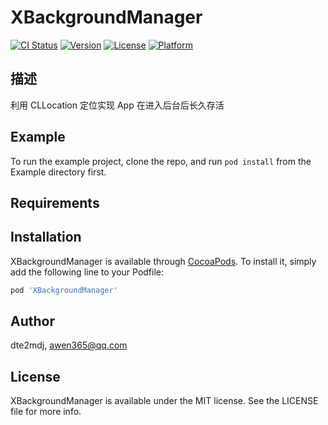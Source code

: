 # XBackgroundManager

[![CI Status](https://img.shields.io/travis/dte2mdj/XBackgroundManager.svg?style=flat)](https://travis-ci.org/dte2mdj/XBackgroundManager)
[![Version](https://img.shields.io/cocoapods/v/XBackgroundManager.svg?style=flat)](https://cocoapods.org/pods/XBackgroundManager)
[![License](https://img.shields.io/cocoapods/l/XBackgroundManager.svg?style=flat)](https://cocoapods.org/pods/XBackgroundManager)
[![Platform](https://img.shields.io/cocoapods/p/XBackgroundManager.svg?style=flat)](https://cocoapods.org/pods/XBackgroundManager)

## 描述
利用 CLLocation 定位实现 App 在进入后台后长久存活

## Example

To run the example project, clone the repo, and run `pod install` from the Example directory first.

## Requirements

## Installation

XBackgroundManager is available through [CocoaPods](https://cocoapods.org). To install
it, simply add the following line to your Podfile:

```ruby
pod 'XBackgroundManager'
```

## Author

dte2mdj, awen365@qq.com

## License

XBackgroundManager is available under the MIT license. See the LICENSE file for more info.
